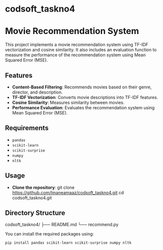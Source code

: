 # codsoft_taskno4

# Movie Recommendation System

This project implements a movie recommendation system using TF-IDF vectorization and cosine similarity. It also includes an evaluation function to measure the performance of the recommendation system using Mean Squared Error (MSE).

## Features

- **Content-Based Filtering**: Recommends movies based on their genre, director, and description.
- **TF-IDF Vectorization**: Converts movie descriptions into TF-IDF features.
- **Cosine Similarity**: Measures similarity between movies.
- **Performance Evaluation**: Evaluates the recommendation system using Mean Squared Error (MSE).

## Requirements

- `pandas`
- `scikit-learn`
- `scikit-surprise`
- `numpy`
- `nltk`

## Usage

- **Clone the repository**:
git clone https://github.com/Imaneamaaz/codsoft_taskno4.git
cd codsoft_taskno4.git

## Directory Structure

codsoft_taskno4/
├── README.md
└── recommend.py


You can install the required packages using:
```bash
pip install pandas scikit-learn scikit-surprise numpy nltk

